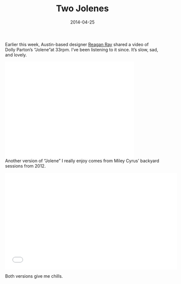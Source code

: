 ﻿---
layout: post
title: Two Jolenes

date: 2014-04-25
desc: The various versions of a song I’ve had stuck in my head all week

Tags: music,video
category: clips
--- 

Earlier this week, Austin-based designer [Reagan Ray](https://twitter.com/raygunray/status/458647623784611841) shared a video of Dolly Parton’s “Jolene”at 33rpm. I’ve been listening to it since. It’s slow, sad, and lovely. 
</p>
<iframe width="420" height="315" src="//www.youtube.com/embed/doz1QJ7LwjA" frameborder="0" allowfullscreen></iframe>

<br>
Another version of “Jolene” I really enjoy comes from Miley Cyrus’ backyard sessions from 2012. </p>
<iframe width="560" height="315" src="//www.youtube.com/embed/wOwblaKmyVw" frameborder="0" allowfullscreen></iframe>


Both versions give me chills.



